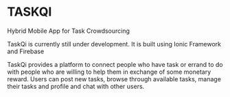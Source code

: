 # TASKQI
Hybrid Mobile App for Task Crowdsourcing

TaskQi is currently still under development. It is built using Ionic Framework and Firebase 

TaskQi provides a platform to connect people who have task or errand to do with people who are willing to help them in exchange of some monetary reward. Users can post new tasks, browse through available tasks, manage their tasks and profile and chat with other users.



